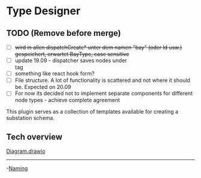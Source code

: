 # Type Designer

## TODO (Remove before merge)

- [ ] ~~wird in allen dispatchCreate* unter dem namen "bay" (oder ld usw.) gespeichert, erwartet BayType, case sensitive~~
- [ ] update 19.09 - dispatcher saves nodes under <div> tag
- [ ] something like react hook form?
- [ ] File structure. A lot of functionality is scattered and not where it should be. Expected on 20.09
- [ ] For now its decided not to implement separate components for different node types - achieve complete agreement

This plugin serves as a collection of templates available for creating a substation schema.

## Tech overview

[Diagram.drawio](./diagram.drawio)

----

-[Naming](./naming.md)